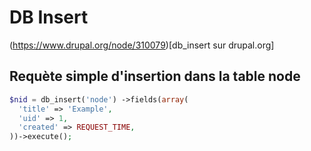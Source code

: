 # DB Insert

(https://www.drupal.org/node/310079)[db_insert sur drupal.org]

## Requète simple d'insertion dans la table node
```php
$nid = db_insert('node') ->fields(array(
  'title' => 'Example',
  'uid' => 1,
  'created' => REQUEST_TIME,
))->execute();
```
